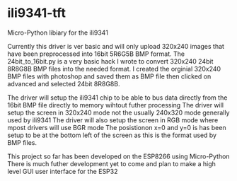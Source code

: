 # ili9341-tft
Micro-Python libiary for the ili9341

Currently this driver is ver basic and will only upload 320x240 images that have been preprocessed into 16bit 5R6G5B BMP format.
The 24bit_to_16bit.py is a very basic hack I wrote to convert 320x240 24bit 8R8G8B BMP files into the needed format.
I created the orginial 320x240 BMP files with photoshop and saved them as BMP file then clicked on advanced and selected 24bit 8R8G8B.

The driver will setup the ili9341 chip to be able to bus data directly from the 16bit BMP file directly to memory wihtout futher processing
The driver will setup the screen in 320x240 mode not the usually 240x320 mode generally used by ili9341
The driver will also setup the screen in RGB mode where mpost drivers will use BGR mode
The posistionon x=0 and y=0 is has been setup to be at the bottom left of the screen as this is the format used by BMP files.

This project so far has been developed on the ESP8266 using Micro-Python
There is much futher development yet to come and plan to make a high level GUI user interface for the ESP32
